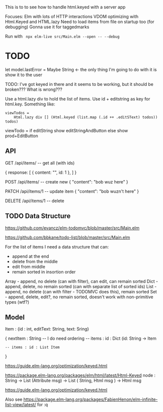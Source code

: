 This is to to see how to handle html.keyed with a server app

Focuses: Elm with lots of HTTP interactions
VDOM optimizing with Html.Keyed and HTML.lazy
Need to load items from file on startup too (for debugging)
Gonna use it for taggedmarks

Run with ` npx elm-live src/Main.elm --open -- --debug`

# TODO

let model.lastError = Maybe String <- the only thing I'm going to do with it is show it to the user

TODO: I've got keyed in there and it seems to be working, but it should be broken??? What is wrong???

Use a html.lazy div to hold the list of items. Use id + editstring as key for html.key. Something like:

```
viewTodos =
    Html.lazy div [] (Html.keyed (list.map (.id ++ .editSText) todos)) todos)
```

viewTodo = if editString show editStringAndButton else show prod+EditButton


## API

GET /api/items/  -- get all (with ids)

{
  response: [ { content: "", id: 1 },  ]
}


POST /api/items/ -- create new
{
  "content": "bob wuz here"
}

PATCH /api/items/1 -- update item
{
  "content": "bob wuzn't here"
}

DELETE /api/items/1 -- delete

## TODO Data Structure

https://github.com/evancz/elm-todomvc/blob/master/src/Main.elm

https://github.com/bbkane/todo-list/blob/master/src/Main.elm

For the list of items I need a data structure that can:

- append at the end
- delete from the middle
- edit from middle
- remain sorted in insortion order

Array - append, no delete (can with filter), can edit, can remain sorted
Dict - append, delete, no remain sorted (can with separate list of sorted ids)
List - append, no delete (can with filter - TODOMVC does this), remain sorted
Set - append, delete, edit?, no remain sorted, doesn't work with non-primitive types (wtf?)


## Model



Item : {id : int, editText: String, text: Sring}

{
    nextItem : String
    -- I do need ordering
    -- items : id : Dict (id: String -> Item

    -- items : id : List Item
}

https://guide.elm-lang.org/optimization/keyed.html

https://package.elm-lang.org/packages/elm/html/latest/Html-Keyed
node :
    String
    -> List (Attribute msg)
    -> List ( String, Html msg )
    -> Html msg

https://guide.elm-lang.org/optimization/keyed.html

Also see https://package.elm-lang.org/packages/FabienHenon/elm-infinite-list-view/latest/ for :q

